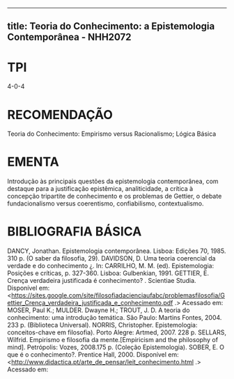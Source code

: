 
---
title: Teoria do Conhecimento: a Epistemologia Contemporânea - NHH2072 
---

# TPI

4-0-4

# RECOMENDAÇÃO

Teoria do Conhecimento: Empirismo versus Racionalismo; Lógica Básica

# EMENTA

Introdução às principais questões da epistemologia contemporânea, com destaque para a justificação epistêmica, analiticidade, a crítica à concepção tripartite de conhecimento e os problemas de Gettier, o debate fundacionalismo versus coerentismo, confiabilismo, contextualismo.

# BIBLIOGRAFIA BÁSICA

DANCY, Jonathan. Epistemologia contemporânea. Lisboa: Edições 70, 1985. 310 p. (O saber da filosofia, 29).
DAVIDSON, D. Uma teoria coerencial da verdade e do conhecimento ¿. In: CARRILHO, M. M. (ed). Epistemologia: Posições e críticas, p. 327-360. Lisboa: Gulbenkian, 1991.
GETTIER, E. Crença verdadeira justificada é conhecimento? . Scientiae Studia. Disponível em: <https://sites.google.com/site/filosofiadacienciaufabc/problemasfilosofia/Gettier_Crença_verdadeira_justificada_e_conhecimento.pdf .> Acessado em:
MOSER, Paul K.; MULDER. Dwayne H.; TROUT, J. D. A teoria do conhecimento: uma introdução temática. São Paulo: Martins Fontes, 2004. 233 p. (Biblioteca Universal).
NORRIS, Christopher. Epistemologia: conceitos-chave em filosofia). Porto Alegre: Artmed, 2007. 228 p.
SELLARS, Wilfrid. Empirismo e filosofia da mente.[Empiricism and the philosophy of mind]. Petrópolis: Vozes, 2008.175 p. (Coleção Epistemologia).
SOBER, E. O que é o conhecimento?. Prentice Hall, 2000. Disponível em: <http://www.didactica.pt/arte_de_pensar/leit_conhecimento.html .> Acessado em:

        